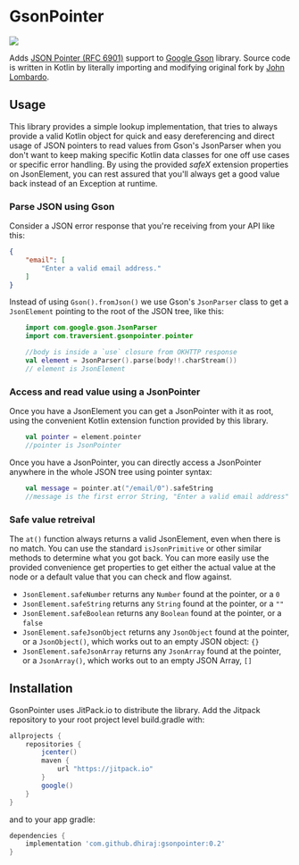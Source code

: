 # GsonPointer
[![](https://jitpack.io/v/dhiraj/gsonpointer.svg)](https://jitpack.io/#dhiraj/gsonpointer)

Adds [JSON Pointer (RFC 6901)](https://tools.ietf.org/html/rfc6901) support to 
[Google Gson](https://github.com/google/gson) library. Source code is written in Kotlin by literally importing 
and modifying original fork by [John Lombardo](https://github.com/johnnylambada/gson). 

## Usage
This library provides a simple lookup implementation, that tries to always provide a valid Kotlin object for quick and easy dereferencing and direct usage of JSON pointers to read values from Gson's JsonParser when you don't want to keep making specific Kotlin data classes for one off use cases or specific error handling. By using the provided _safeX_ extension properties on JsonElement, you can rest assured that you'll always get a good value back instead of an Exception at runtime.

### Parse JSON using Gson
Consider a JSON error response that you're receiving from your API like this:

```JSON
{
    "email": [
        "Enter a valid email address."
    ]
}
```

Instead of using `Gson().fromJson()` we use Gson's `JsonParser` class to get a `JsonElement` pointing to the root of the JSON tree, like this:
```kotlin
    import com.google.gson.JsonParser
    import com.traversient.gsonpointer.pointer

    //body is inside a `use` closure from OKHTTP response
    val element = JsonParser().parse(body!!.charStream())
    // element is JsonElement
```
 
### Access and read value using a JsonPointer
Once you have a JsonElement you can get a JsonPointer with it as root, using the convenient Kotlin extension function provided by this library.
```kotlin
    val pointer = element.pointer
    //pointer is JsonPointer    
```

Once you have a JsonPointer, you can directly access a JsonPointer anywhere in the whole JSON tree using pointer syntax:
```kotlin
    val message = pointer.at("/email/0").safeString
    //message is the first error String, "Enter a valid email address"
```

### Safe value retreival 
The `at()` function always returns a valid JsonElement, even when there is no match. You can use the standard `isJsonPrimitive` or other similar methods to determine what you got back. You can more easily use the provided convenience get properties to get either the actual value at the node or a default value that you can check and flow against.

* `JsonElement.safeNumber` returns any `Number` found at the pointer, or a `0`
* `JsonElement.safeString` returns any `String` found at the pointer, or a `""`
* `JsonElement.safeBoolean` returns any `Boolean` found at the pointer, or a `false`
* `JsonElement.safeJsonObject` returns any `JsonObject` found at the pointer, or a `JsonObject()`, which works out to an empty JSON object:  `{}`
* `JsonElement.safeJsonArray` returns any `JsonArray` found at the pointer, or a `JsonArray()`, which works out to an empty JSON Array, `[]`



## Installation
GsonPointer uses JitPack.io to distribute the library.
Add the Jitpack repository to your root project level build.gradle with:
```gradle
allprojects {
    repositories {
        jcenter()
        maven {
            url "https://jitpack.io"
        }
        google()
    }
}
```

and to your app gradle:

```gradle
dependencies {
    implementation 'com.github.dhiraj:gsonpointer:0.2'
}
```
